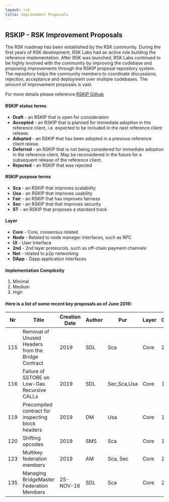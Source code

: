 ```yaml
---
layout: rsk
title: Improvement Proposals
---
```


## RSKIP - RSK Improvement Proposals


The RSK roadmap has been established by the RSK community. During the first years of RSK development, RSK Labs had an active role building the reference implementation. After RSK was launched, RSK Labs continued to be highly involved with the community by improving the codebase and proposing improvements through the RSKIP proposal repository system. The repository helps the community members to coordinate discussions, rejection, acceptance and deployment over multiple codebases. The amount of improvement proposals is vast. 

For more details please reference [RSKIP Github](https://github.com/rsksmart/RSKIPs)


#### RSKIP status terms

* **Draft** - an RSKIP that is open for consideration
* **Accepted** - an RSKIP that is planned for immediate adoption in the reference client, i.e. expected to be included in the next reference client release.
* **Adopted** - an RSKIP that has been adopted in a previous reference client relese.
* **Deferred** - an RSKIP that is not being considered for immediate adoption in the reference client. May be reconsidered in the future for a subsequent release of the reference client.
* **Rejected** - an RSKIP that was rejected

#### RSKIP purpose terms

* **Sca** - an RSKIP that improves scalability
* **Usa** - an RSKIP that improves usability
* **Fair** - an RSKIP that has improves fairness
* **Sec** - an RSKIP that that improves security
* **ST** - an RSKIP that proposes a standard track

#### Layer

* **Core** - Core, consensus related
* **Node** - Related to node manager interfaces, such as RPC
* **UI** - User Interface
* **2nd** - 2nd layer proteocols, such as off-chain payment channels
* **Net** - related to p2p networking
* **DApp** - Dapp application interfaces

#### Implementation Complexity
1. Minimal
2. Medium
3. High

#### Here is a list of some recent key proposals as of June 2019:

Nr | Title | Creation Date | Author | Pur | Layer | C | Status
-- | ----- | ------------- | ------ | --- | ----- | - | ------
115 | Removal of Unused Headers from the Bridge Contract | 2019 | SDL | Sca | Core | 2 | Draft
116 | Failure of SSTORE on Low-Gas Recursive CALLs | 2019 | SDL | Sec,Sca,Usa | Core | 1 | Draft
119 | Precompiled contract for inspecting block headers | 2019 | DM | Usa | Core | 1 | Draft
120 | Shifting opcodes | 2019 | SMS | Sca | Core | 1 | Adopted
123 | Multikey federation members | 2019 | AM | Sca, Sec | Core | 2 | Draft
135 | Managing BridgeMaster Federation Members | 25-NOV-16 | SDL | Sca | Core | 2 | Draft
